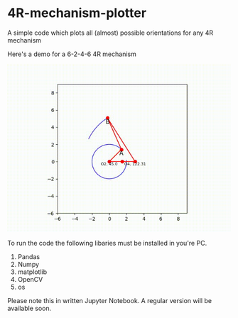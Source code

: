 # 4R-mechanism-plotter
A simple code which plots all (almost) possible orientations for any 4R mechanism 

Here's a demo for a 6-2-4-6 4R mechanism

![Trail](gitgif.gif)

To run the code the following libaries must be installed in you're PC. 

1. Pandas
2. Numpy
3. matplotlib
4. OpenCV
5. os

Please note this in written Jupyter Notebook. A regular version will be available soon.
